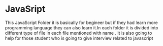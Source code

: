 # JavaSript
This JavaScript Folder it is basically for begineer but if they had learn more programming language they can also learn it.In each folder it is divided into different type of file in each file mentioned with name .
It is also going to help for those student who is going to give interview related to javascript
